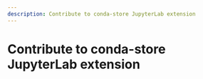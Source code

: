 ```yaml
---
description: Contribute to conda-store JupyterLab extension
---
```


# Contribute to conda-store JupyterLab extension
